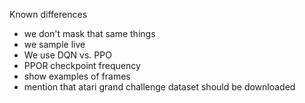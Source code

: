 Known differences
- we don't mask that same things
- we sample live
- We use DQN vs. PPO
- PPOR checkpoint frequency
- show examples of frames
- mention that atari grand challenge dataset should be downloaded
 